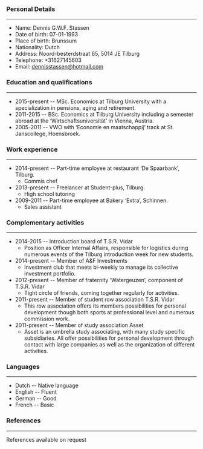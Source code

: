 ### Personal Details
--------------------
* Name: Dennis G.W.F. Stassen  
* Date of birth: 07-01-1993  
* Place of birth: Brunssum  
* Nationality: Dutch  
* Address: Noord-besterdstraat 65, 5014 JE Tilburg  
* Telephone: +31627145603  
* Email: dennisstassen@hotmail.com 

### Education and qualifications
---------
* 2015-present -- MSc. Economics at Tilburg University with a specialization in pensions, aging and retirement.  
* 2011-2015 -- BSc. Economics at Tilburg University including a semester abroad at the ‘Wirtschaftsuniversität’ in Vienna, Austria.  
* 2005-2011 -- VWO with ‘Economie en maatschappij’ track at St. Janscollege, Hoensbroek.

### Work experience
--------------
* 2014-present -- Part-time employee at restaurant ‘De Spaarbank’, Tilburg.
    * Commis chef
* 2013-present -- Freelancer at Student-plus, Tilburg.
    * High school tutoring
* 2009-2011 -- Part-time employee at Bakery ‘Extra’, Schinnen.
	* Sales assistant

### Complementary activities
---------------
* 2014-2015 -- Introduction board of T.S.R. Vidar
    * Position as Officer Internal Affairs, responsible for logistics during numerous events of the Tilburg introduction week for new students.
* 2014-present -- Member of A&F Investments
    * Investment club that meets bi-weekly to manage its collective investment portfolio.
* 2012-present -- Member of fraternity ‘Watergeuzen’, component of T.S.R. Vidar
    * Tight circle of friends, coming together regularly for activities.
* 2011-present -- Member of student row association T.S.R. Vidar
    * This row association offers its members possibilities for personal development though both sports at professional level and numerous commission work.
* 2011-present -- Member of study association Asset
    * Asset is an umbrella study associating, with many study specific subsidiaries. All offer possibilities for personal development through contact with large companies as well as the organization of different activities.

### Languages
------------------------
* Dutch -- Native language
* English -- Fluent
* German -- Good
* French -- Basic

### References
----------------
References available on request


